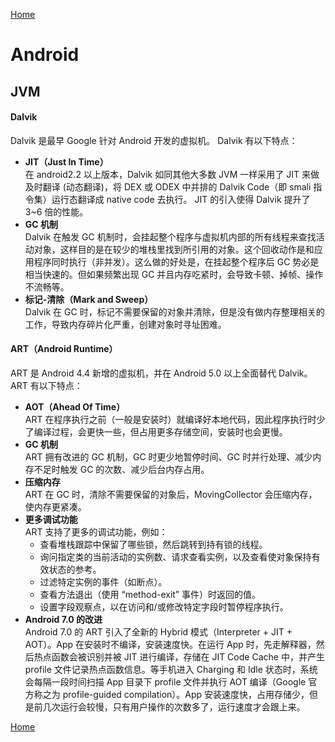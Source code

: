 [Home](../../README.md)

# Android

## JVM

#### Dalvik
Dalvik 是最早 Google 针对 Android 开发的虚拟机。
Dalvik 有以下特点：
- **JIT（Just In Time）**<br>
在 android2.2 以上版本，Dalvik 如同其他大多数 JVM 一样采用了 JIT 来做及时翻译 (动态翻译)，将 DEX 或 ODEX 中并排的 Dalvik Code（即 smali 指令集）运行态翻译成 native code 去执行。
JIT 的引入使得 Dalvik 提升了 3~6 倍的性能。
- **GC 机制**<br>
Dalvik 在触发 GC 机制时，会挂起整个程序与虚拟机内部的所有线程来查找活动对象，这样目的是在较少的堆栈里找到所引用的对象。这个回收动作是和应用程序同时执行（非并发）。这么做的好处是，在挂起整个程序后 GC 势必是相当快速的。但如果频繁出现 GC 并且内存吃紧时，会导致卡顿、掉帧、操作不流畅等。
- **标记-清除（Mark and Sweep）**<br>
Dalvik 在 GC 时，标记不需要保留的对象并清除，但是没有做内存整理相关的工作，导致内存碎片化严重，创建对象时寻址困难。

#### ART（Android Runtime）
ART 是 Android 4.4 新增的虚拟机，并在 Android 5.0 以上全面替代 Dalvik。
ART 有以下特点：
- **AOT（Ahead Of Time）**<br>
ART 在程序执行之前（一般是安装时）就编译好本地代码，因此程序执行时少了编译过程，会更快一些，但占用更多存储空间，安装时也会更慢。
- **GC 机制**<br>
ART 拥有改进的 GC 机制，GC 时更少地暂停时间、GC 时并行处理、减少内存不足时触发 GC 的次数、减少后台内存占用。
- **压缩内存**<br>
ART 在 GC 时，清除不需要保留的对象后，MovingCollector 会压缩内存，使内存更紧凑。
- **更多调试功能**<br>
ART 支持了更多的调试功能，例如：
    - 查看堆栈跟踪中保留了哪些锁，然后跳转到持有锁的线程。
    - 询问指定类的当前活动的实例数、请求查看实例，以及查看使对象保持有效状态的参考。
    - 过滤特定实例的事件（如断点）。
    - 查看方法退出（使用 “method-exit” 事件）时返回的值。
    - 设置字段观察点，以在访问和/或修改特定字段时暂停程序执行。
- **Android 7.0 的改进**<br>
Android 7.0 的 ART 引入了全新的 Hybrid 模式（Interpreter + JIT + AOT）。App 在安装时不编译，安装速度快。在运行 App 时，先走解释器，然后热点函数会被识别并被 JIT 进行编译，存储在 JIT Code Cache 中，并产生 profile 文件记录热点函数信息。等手机进入 Charging 和 Idle 状态时，系统会每隔一段时间扫描 App 目录下 profile 文件并执行 AOT 编译（Google 官方称之为 profile-guided compilation）。App 安装速度快，占用存储少，但是前几次运行会较慢，只有用户操作的次数多了，运行速度才会跟上来。

[Home](../../README.md)